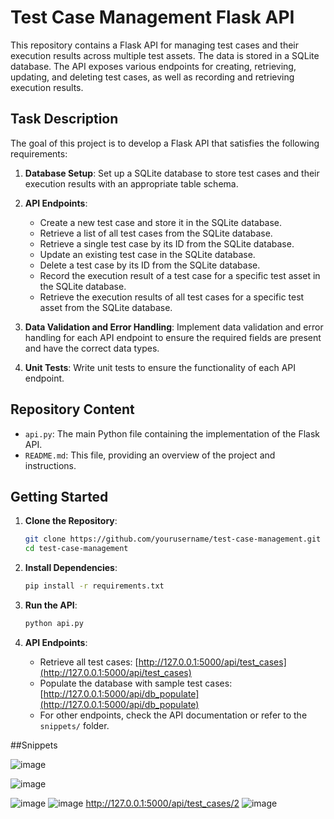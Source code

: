 # Test Case Management Flask API

This repository contains a Flask API for managing test cases and their execution results across multiple test assets. The data is stored in a SQLite database. The API exposes various endpoints for creating, retrieving, updating, and deleting test cases, as well as recording and retrieving execution results.

## Task Description

The goal of this project is to develop a Flask API that satisfies the following requirements:

1. **Database Setup**: Set up a SQLite database to store test cases and their execution results with an appropriate table schema.

2. **API Endpoints**:
   - Create a new test case and store it in the SQLite database.
   - Retrieve a list of all test cases from the SQLite database.
   - Retrieve a single test case by its ID from the SQLite database.
   - Update an existing test case in the SQLite database.
   - Delete a test case by its ID from the SQLite database.
   - Record the execution result of a test case for a specific test asset in the SQLite database.
   - Retrieve the execution results of all test cases for a specific test asset from the SQLite database.

3. **Data Validation and Error Handling**: Implement data validation and error handling for each API endpoint to ensure the required fields are present and have the correct data types.

4. **Unit Tests**: Write unit tests to ensure the functionality of each API endpoint.

## Repository Content

- `api.py`: The main Python file containing the implementation of the Flask API.
- `README.md`: This file, providing an overview of the project and instructions.

## Getting Started

1. **Clone the Repository**: 
   ```bash
   git clone https://github.com/yourusername/test-case-management.git
   cd test-case-management
   ```

2. **Install Dependencies**:
   ```bash
   pip install -r requirements.txt
   ```

3. **Run the API**:
   ```bash
   python api.py
   ```

4. **API Endpoints**:
   - Retrieve all test cases: [http://127.0.0.1:5000/api/test_cases](http://127.0.0.1:5000/api/test_cases)
   - Populate the database with sample test cases: [http://127.0.0.1:5000/api/db_populate](http://127.0.0.1:5000/api/db_populate)
   - For other endpoints, check the API documentation or refer to the `snippets/` folder.
  
##Snippets

![image](https://github.com/Nehalshetta/Flask-API/assets/63877578/1af613ae-348f-465f-99bf-45d7fbebf9f1)

![image](https://github.com/Nehalshetta/Flask-API/assets/63877578/c28b6d75-bfe9-4b6c-87fd-a4803ad23114)

![image](https://github.com/Nehalshetta/Flask-API/assets/63877578/3cc14507-1696-43be-90b2-7a8bcb3a991c)
![image](https://github.com/Nehalshetta/Flask-API/assets/63877578/2beefa66-b16e-4c45-a778-0d3d693c0ebe)
http://127.0.0.1:5000/api/test_cases/2
![image](https://github.com/Nehalshetta/Flask-API/assets/63877578/bc155cec-61d5-49d5-aecb-59fa00c05143)






